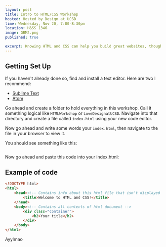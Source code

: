 ```yaml
---
layout: post
title: Intro to HTML/CSS Workshop
hosted: Hosted by Design at UCSD
time: Wednesday, Nov 20, 7:00-8:30pm
location: H&SS 1346
image: GBM2.png
published: true

excerpt: Knowing HTML and CSS can help you build great websites, though getting started with it may seem daunting at first. Join us at this hands-on workshop where we tackle the basics of HTML and CSS. Just bring your computer and your favorite text editor.
---
```

## Getting Set Up

If you haven't already done so, find and install a text editor. Here are two I recommend:

* [Sublime Text](https://www.sublimetext.com/)
* [Atom](https://atom.io/)

Go ahead and create a folder to hold everything in this workshop. Call it something logical like `HTMLWorkshop` or `LoveDesignatUCSD`. Navigate into that directory and create a file called `index.html` using your new code editor.

Now go ahead and write some words your `index.html`, then navigate to the file in your browser to view it. 

You should see something like this:
```
```

Now go ahead and paste this code into your index.html:
<h2>Example of code</h2>

```html
<!DOCTYPE html>
<html>
    <head><!-- Contains info about this html file that isn't displayed -->
        <title>Welcome to HTML and CSS!</title>
    </head>
    <body><!-- Contains all contents of html document -->
        <div class="container">
            <h2>Your title</h2>
        </div>
    </body>
</html>
```
Ayylmao